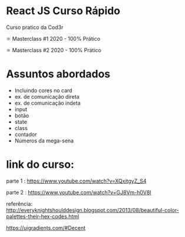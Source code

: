 # React JS Curso Rápido 

Curso pratico da Cod3r

⚛️ Masterclass #1 2020 - 100% Prático

⚛️ Masterclass #2 2020 - 100% Prático


# Assuntos abordados
- Incluindo cores no card
- ex. de comunicação direta
- ex. de comunicação indeta
- input
- botão
- state
- class
- contador
- Números da mega-sena


# link do curso: 
parte 1 : https://www.youtube.com/watch?v=XQxitgyZ_S4

parte 2 : https://www.youtube.com/watch?v=GJ8Vm-h0V8I

referência:
http://everyknightshoulddesign.blogspot.com/2013/08/beautiful-color-palettes-their-hex-codes.html

https://uigradients.com/#Decent